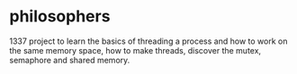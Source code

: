 # philosophers
1337 project to learn the basics of threading a process and how to work on the same memory space, how to make threads, discover the mutex, semaphore and shared memory.
